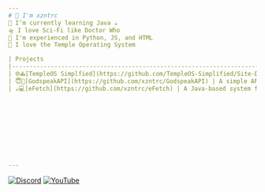 ```yaml
---
# 👋 I'm xzntrc    
🌱 I’m currently learning Java ☕     
🛸 I love Sci-Fi like Doctor Who  
🧠 I'm experienced in Python, JS, and HTML
🧡 I love the Temple Operating System

| Projects                                                                | Description                                            |
|-------------------------------------------------------------------------|--------------------------------------------------------|
| 🌐⛪[TempleOS Simplfied](https://github.com/TempleOS-Simplified/Site-Docs) | A resource for learning TempleOS easily on the web. |
| 😇🎲[GodspeakAPI](https://github.com/xzntrc/GodspeakAPI) | A simple API for generating random TempleOS Godspeaks).
| ☕💻[eFetch](https://github.com/xzntrc/eFetch) | A Java-based system fetch tool.










---
```

[![Discord](https://img.shields.io/badge/Discord-%237289DA.svg?logo=discord&logoColor=white)](htttps://discord.gg/https://discord.gg/Epu3WxjaP7) [![YouTube](https://img.shields.io/badge/YouTube-%23FF0000.svg?logo=YouTube&logoColor=white)](https://youtube.com/c/UCCpP1QEyRspB-5MnzCQZ1gw) 
